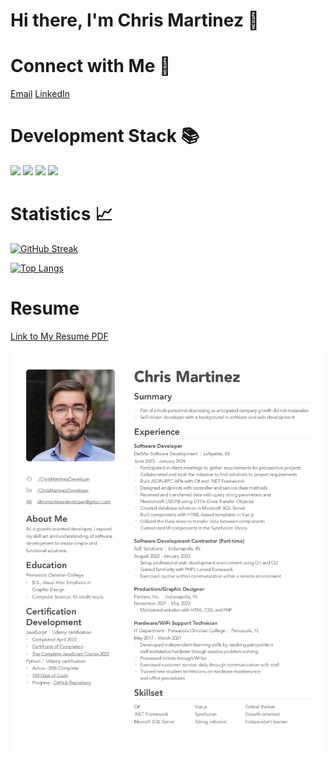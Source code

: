 # Hi there, I'm Chris Martinez 👋

# Connect with Me 🤝

[Email](mailto:chrismartinezdeveloper@gmail.com)
[LinkedIn]([https://chrismartinezportfolio.netlify.app/](https://www.linkedin.com/in/chrismartinezdeveloper/))

# Development Stack 📚

![](https://img.shields.io/badge/HTML-239120?style=for-the-badge&logo=html5&logoColor=white)
![](https://img.shields.io/badge/CSS-239120?&style=for-the-badge&logo=css3&logoColor=white)
![](https://img.shields.io/badge/JavaScript-F7DF1E?style=for-the-badge&logo=javascript&logoColor=black)
![](https://img.shields.io/badge/Python-3776AB?style=for-the-badge&logo=python&logoColor=white)

# Statistics 📈

[![GitHub Streak](http://github-readme-streak-stats.herokuapp.com?user=chrisMartinezDeveloper&theme=gotham)](https://git.io/streak-stats)

[![Top Langs](https://github-readme-stats.vercel.app/api/top-langs/?username=chrisMartinezDeveloper&layout=compact&theme=gotham)](https://github.com/anuraghazra/github-readme-stats)

# Resume

[Link to My Resume PDF](/chris-martinez-resume.pdf)

<img src="/chris-martinez-resume-photo.jpg" alt="Resume">
